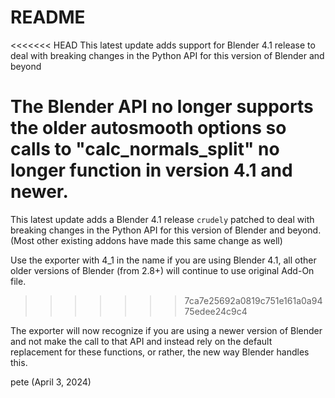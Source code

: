 # README

<<<<<<< HEAD
This latest update adds support for Blender 4.1 release to deal with 
breaking changes in the Python API for this version of Blender and beyond
	
The Blender API no longer supports the older autosmooth options so calls to 
"calc_normals_split" no longer function in version 4.1 and newer.
=======
This latest update adds a Blender 4.1 release `crudely` patched to deal with breaking changes in the Python API for this version of Blender and beyond. (Most other existing addons have made this same change as well) 
	
Use the exporter with 4_1 in the name if you are using Blender 4.1, all other older versions of Blender (from 2.8+)  will continue to use original Add-On file.
>>>>>>> 7ca7e25692a0819c751e161a0a9475edee24c9c4

The exporter will now recognize if you are using a newer version of Blender 
and not make the call to that API and instead rely on the default replacement 
for these functions, or rather, the new way Blender handles this.

pete (April 3, 2024)